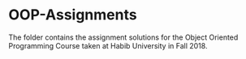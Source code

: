 # OOP-Assignments
The folder contains the assignment solutions for the Object Oriented Programming Course taken at Habib University in Fall 2018.
